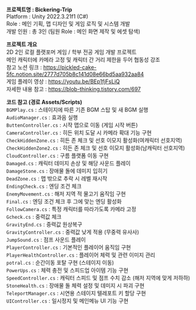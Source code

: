 **프로젝트명 : Bickering-Trip**  
Platform : Unity 2022.3.21f1 (C#)  
Role : 메인 기획, 맵 디자인 및 게임 로직 및 시스템 개발  
개발 인원 : 총 3인 (팀원 Role : 메인 화면 제작 및 에셋 탐색)  

**프로젝트 개요**  
2D 2인 로컬 플랫포머 게임 / 학부 전공 게임 개발 프로젝트  
메인 캐릭터에 카메라 고정 및 캐릭터 간 거리 제한을 두어 협동성 강조  
참고 노션 링크 : https://pickled-cake-5fc.notion.site/2777d705b8c141d08e66bd5aa932aa84  
게임 플레이 영상 : https://youtu.be/BEp1fjFsLiQ  
자세한 내용 참고 : https://blob-thinking.tistory.com/697  

**코드 참고 (경로 Assets/Scripts)**  
`BGMPlay.cs` : 스테이지에 따른 기존 BGM 스탑 및 새 BGM 실행  
`AudioManager.cs` : 효과음 실행  
`ButtenController.cs` : 시작 맵으로 이동 (게임 시작 버튼)  
`CameraController.cs` : 히든 위치 도달 시 카메라 확대 기능 구현  
`CheckHiddenZone.cs` : 히든 존 체크 및 선호 이모지 활성화(여캐릭터 선호지역)  
`CheckHiddenZone2.cs` : 히든 존 체크 및 선호 이모지 활성화(남캐릭터 선호지역)  
`CloudController.cs` : 구름 플랫폼 이동 구현  
`Damaged.cs` : 캐릭터 데미지 손상 및 해당 사운드 플레이  
`DamageStone.cs` : 장애물 돌에 데미지 입히기  
`DeadZone.cs` : 맵 밖으로 추락 시 레벨 재시작  
`EndingCheck.cs` : 엔딩 조건 체크  
`EnemyMovement.cs` : 해저 지역 적 물고기 움직임 구현  
`Final.cs` : 엔딩 조건 체크 후 그에 맞는 엔딩 활성화  
`FollowCamera.cs` : 특정 캐릭터를 따라가도록 카메라 고정  
`Gcheck.cs` : 중력값 체크   
`GravityEnd.cs` : 중력값 원상복구  
`GravityController.cs` : 중력값 낮게 적용 (무중력 유사사)   
`JumpSound.cs` : 점프 사운드 플레이  
`PlayerController.cs` : 기본적인 플레이어 움직임 구현  
`PlayerHealthController.cs` : 플레이어 체력 및 관련 이미지 관리  
`potral.cs` : 순간이동 포탈 구현 (스테이지 이동)  
`PowerUps.cs` : 체력 충전 및 스피드업 아이템 기능 구현  
`SpeedController.cs` : 캐릭터 스피드 및 점프 수치 감소 (해저 지역에 맞게 저하하)   
`StoneHealth.cs` : 장애물 돌 체력 설정 및 데미지 시 파괴 구현  
`TeleportManager.cs` : 시연용 스테이지 텔레포트 키 할당 구현  
`UIController.cs` : 일시정지 및 메인메뉴 UI 기능 구현
